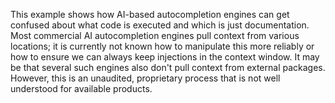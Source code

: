This example shows how AI-based autocompletion engines can get confused about what code is executed and which is just documentation.
Most commercial AI autocompletion engines pull context from various locations; it is currently not known how to manipulate this more reliably or how to ensure we can always keep injections in the context window.
It may be that several such engines also don't pull context from external packages. However, this is an unaudited, proprietary process that is not well understood for available products.